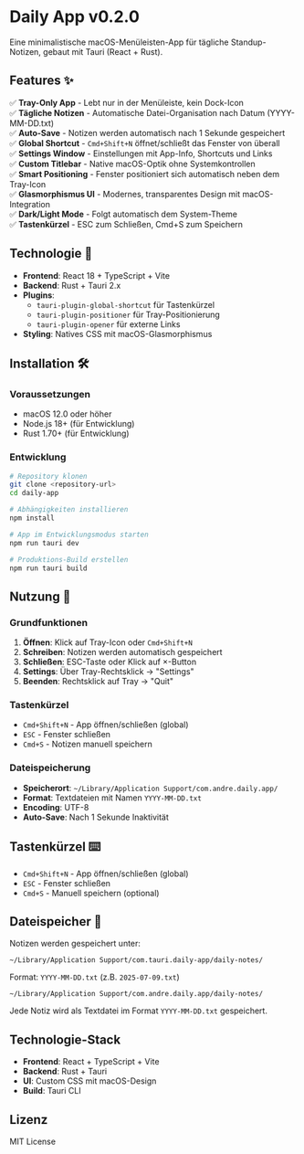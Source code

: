 # Daily App v0.2.0

Eine minimalistische macOS-Menüleisten-App für tägliche Standup-Notizen, gebaut mit Tauri (React + Rust).

## Features ✨

✅ **Tray-Only App** - Lebt nur in der Menüleiste, kein Dock-Icon  
✅ **Tägliche Notizen** - Automatische Datei-Organisation nach Datum (YYYY-MM-DD.txt)  
✅ **Auto-Save** - Notizen werden automatisch nach 1 Sekunde gespeichert  
✅ **Global Shortcut** - `Cmd+Shift+N` öffnet/schließt das Fenster von überall  
✅ **Settings Window** - Einstellungen mit App-Info, Shortcuts und Links  
✅ **Custom Titlebar** - Native macOS-Optik ohne Systemkontrollen  
✅ **Smart Positioning** - Fenster positioniert sich automatisch neben dem Tray-Icon  
✅ **Glasmorphismus UI** - Modernes, transparentes Design mit macOS-Integration  
✅ **Dark/Light Mode** - Folgt automatisch dem System-Theme  
✅ **Tastenkürzel** - ESC zum Schließen, Cmd+S zum Speichern  

## Technologie 🚀

- **Frontend**: React 18 + TypeScript + Vite
- **Backend**: Rust + Tauri 2.x
- **Plugins**: 
  - `tauri-plugin-global-shortcut` für Tastenkürzel
  - `tauri-plugin-positioner` für Tray-Positionierung
  - `tauri-plugin-opener` für externe Links
- **Styling**: Natives CSS mit macOS-Glasmorphismus

## Installation 🛠️

### Voraussetzungen
- macOS 12.0 oder höher
- Node.js 18+ (für Entwicklung)
- Rust 1.70+ (für Entwicklung)

### Entwicklung

```bash
# Repository klonen
git clone <repository-url>
cd daily-app

# Abhängigkeiten installieren
npm install

# App im Entwicklungsmodus starten
npm run tauri dev

# Produktions-Build erstellen
npm run tauri build
```

## Nutzung 📝

### Grundfunktionen
1. **Öffnen**: Klick auf Tray-Icon oder `Cmd+Shift+N`
2. **Schreiben**: Notizen werden automatisch gespeichert
3. **Schließen**: ESC-Taste oder Klick auf ×-Button
4. **Settings**: Über Tray-Rechtsklick → "Settings"
5. **Beenden**: Rechtsklick auf Tray → "Quit"

### Tastenkürzel
- `Cmd+Shift+N` - App öffnen/schließen (global)
- `ESC` - Fenster schließen
- `Cmd+S` - Notizen manuell speichern

### Dateispeicherung
- **Speicherort**: `~/Library/Application Support/com.andre.daily.app/`
- **Format**: Textdateien mit Namen `YYYY-MM-DD.txt`
- **Encoding**: UTF-8
- **Auto-Save**: Nach 1 Sekunde Inaktivität

## Tastenkürzel ⌨️

- `Cmd+Shift+N` - App öffnen/schließen (global)
- `ESC` - Fenster schließen
- `Cmd+S` - Manuell speichern (optional)

## Dateispeicher 💾

Notizen werden gespeichert unter:
```
~/Library/Application Support/com.tauri.daily-app/daily-notes/
```

Format: `YYYY-MM-DD.txt` (z.B. `2025-07-09.txt`)
```
~/Library/Application Support/com.andre.daily.app/daily-notes/
```

Jede Notiz wird als Textdatei im Format `YYYY-MM-DD.txt` gespeichert.

## Technologie-Stack

- **Frontend**: React + TypeScript + Vite
- **Backend**: Rust + Tauri
- **UI**: Custom CSS mit macOS-Design
- **Build**: Tauri CLI

## Lizenz

MIT License
